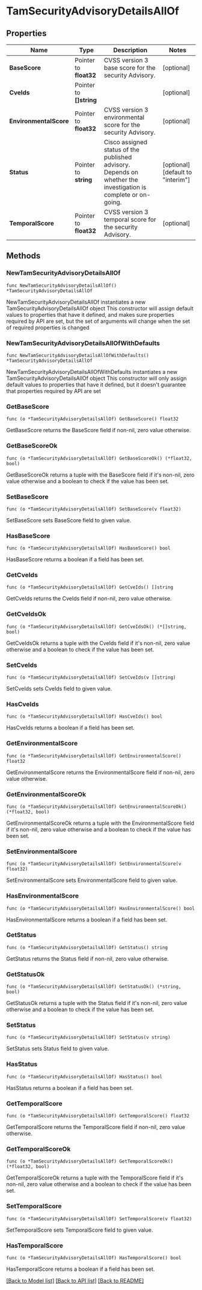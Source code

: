 # TamSecurityAdvisoryDetailsAllOf

## Properties

Name | Type | Description | Notes
------------ | ------------- | ------------- | -------------
**BaseScore** | Pointer to **float32** | CVSS version 3 base score for the security Advisory. | [optional] 
**CveIds** | Pointer to **[]string** |  | [optional] 
**EnvironmentalScore** | Pointer to **float32** | CVSS version 3 environmental score for the security Advisory. | [optional] 
**Status** | Pointer to **string** | Cisco assigned status of the published advisory. Depends on whether the investigation is complete or on-going. | [optional] [default to "interim"]
**TemporalScore** | Pointer to **float32** | CVSS version 3 temporal score for the security Advisory. | [optional] 

## Methods

### NewTamSecurityAdvisoryDetailsAllOf

`func NewTamSecurityAdvisoryDetailsAllOf() *TamSecurityAdvisoryDetailsAllOf`

NewTamSecurityAdvisoryDetailsAllOf instantiates a new TamSecurityAdvisoryDetailsAllOf object
This constructor will assign default values to properties that have it defined,
and makes sure properties required by API are set, but the set of arguments
will change when the set of required properties is changed

### NewTamSecurityAdvisoryDetailsAllOfWithDefaults

`func NewTamSecurityAdvisoryDetailsAllOfWithDefaults() *TamSecurityAdvisoryDetailsAllOf`

NewTamSecurityAdvisoryDetailsAllOfWithDefaults instantiates a new TamSecurityAdvisoryDetailsAllOf object
This constructor will only assign default values to properties that have it defined,
but it doesn't guarantee that properties required by API are set

### GetBaseScore

`func (o *TamSecurityAdvisoryDetailsAllOf) GetBaseScore() float32`

GetBaseScore returns the BaseScore field if non-nil, zero value otherwise.

### GetBaseScoreOk

`func (o *TamSecurityAdvisoryDetailsAllOf) GetBaseScoreOk() (*float32, bool)`

GetBaseScoreOk returns a tuple with the BaseScore field if it's non-nil, zero value otherwise
and a boolean to check if the value has been set.

### SetBaseScore

`func (o *TamSecurityAdvisoryDetailsAllOf) SetBaseScore(v float32)`

SetBaseScore sets BaseScore field to given value.

### HasBaseScore

`func (o *TamSecurityAdvisoryDetailsAllOf) HasBaseScore() bool`

HasBaseScore returns a boolean if a field has been set.

### GetCveIds

`func (o *TamSecurityAdvisoryDetailsAllOf) GetCveIds() []string`

GetCveIds returns the CveIds field if non-nil, zero value otherwise.

### GetCveIdsOk

`func (o *TamSecurityAdvisoryDetailsAllOf) GetCveIdsOk() (*[]string, bool)`

GetCveIdsOk returns a tuple with the CveIds field if it's non-nil, zero value otherwise
and a boolean to check if the value has been set.

### SetCveIds

`func (o *TamSecurityAdvisoryDetailsAllOf) SetCveIds(v []string)`

SetCveIds sets CveIds field to given value.

### HasCveIds

`func (o *TamSecurityAdvisoryDetailsAllOf) HasCveIds() bool`

HasCveIds returns a boolean if a field has been set.

### GetEnvironmentalScore

`func (o *TamSecurityAdvisoryDetailsAllOf) GetEnvironmentalScore() float32`

GetEnvironmentalScore returns the EnvironmentalScore field if non-nil, zero value otherwise.

### GetEnvironmentalScoreOk

`func (o *TamSecurityAdvisoryDetailsAllOf) GetEnvironmentalScoreOk() (*float32, bool)`

GetEnvironmentalScoreOk returns a tuple with the EnvironmentalScore field if it's non-nil, zero value otherwise
and a boolean to check if the value has been set.

### SetEnvironmentalScore

`func (o *TamSecurityAdvisoryDetailsAllOf) SetEnvironmentalScore(v float32)`

SetEnvironmentalScore sets EnvironmentalScore field to given value.

### HasEnvironmentalScore

`func (o *TamSecurityAdvisoryDetailsAllOf) HasEnvironmentalScore() bool`

HasEnvironmentalScore returns a boolean if a field has been set.

### GetStatus

`func (o *TamSecurityAdvisoryDetailsAllOf) GetStatus() string`

GetStatus returns the Status field if non-nil, zero value otherwise.

### GetStatusOk

`func (o *TamSecurityAdvisoryDetailsAllOf) GetStatusOk() (*string, bool)`

GetStatusOk returns a tuple with the Status field if it's non-nil, zero value otherwise
and a boolean to check if the value has been set.

### SetStatus

`func (o *TamSecurityAdvisoryDetailsAllOf) SetStatus(v string)`

SetStatus sets Status field to given value.

### HasStatus

`func (o *TamSecurityAdvisoryDetailsAllOf) HasStatus() bool`

HasStatus returns a boolean if a field has been set.

### GetTemporalScore

`func (o *TamSecurityAdvisoryDetailsAllOf) GetTemporalScore() float32`

GetTemporalScore returns the TemporalScore field if non-nil, zero value otherwise.

### GetTemporalScoreOk

`func (o *TamSecurityAdvisoryDetailsAllOf) GetTemporalScoreOk() (*float32, bool)`

GetTemporalScoreOk returns a tuple with the TemporalScore field if it's non-nil, zero value otherwise
and a boolean to check if the value has been set.

### SetTemporalScore

`func (o *TamSecurityAdvisoryDetailsAllOf) SetTemporalScore(v float32)`

SetTemporalScore sets TemporalScore field to given value.

### HasTemporalScore

`func (o *TamSecurityAdvisoryDetailsAllOf) HasTemporalScore() bool`

HasTemporalScore returns a boolean if a field has been set.


[[Back to Model list]](../README.md#documentation-for-models) [[Back to API list]](../README.md#documentation-for-api-endpoints) [[Back to README]](../README.md)


